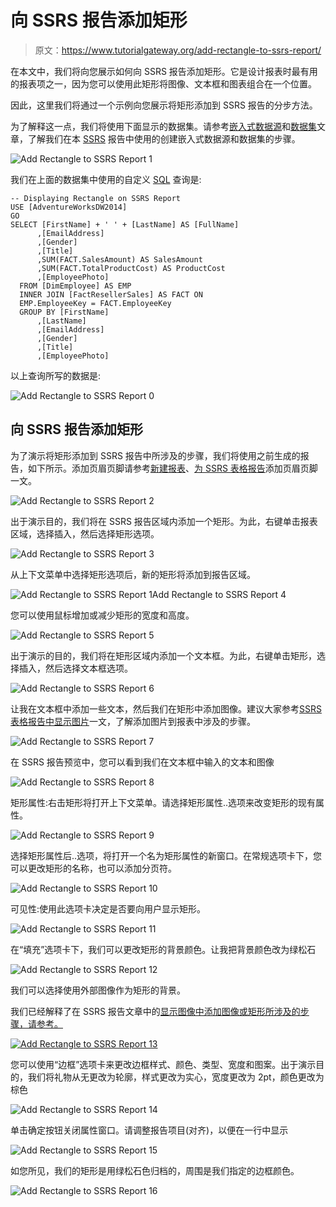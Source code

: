# 向 SSRS 报告添加矩形

> 原文：<https://www.tutorialgateway.org/add-rectangle-to-ssrs-report/>

在本文中，我们将向您展示如何向 SSRS 报告添加矩形。它是设计报表时最有用的报表项之一，因为您可以使用此矩形将图像、文本框和图表组合在一个位置。

因此，这里我们将通过一个示例向您展示将矩形添加到 SSRS 报告的分步方法。

为了解释这一点，我们将使用下面显示的数据集。请参考[嵌入式数据源](https://www.tutorialgateway.org/embedded-data-source-in-ssrs/)和[数据集](https://www.tutorialgateway.org/embedded-dataset-in-ssrs/)文章，了解我们在本 [SSRS](https://www.tutorialgateway.org/ssrs/) 报告中使用的创建嵌入式数据源和数据集的步骤。

![Add Rectangle to SSRS Report 1](img/0a27ddd23535be01e99bf465ad457ca8.png)

我们在上面的数据集中使用的自定义 [SQL](https://www.tutorialgateway.org/sql/) 查询是:

```
-- Displaying Rectangle on SSRS Report
USE [AdventureWorksDW2014]
GO
SELECT [FirstName] + ' ' + [LastName] AS [FullName]
      ,[EmailAddress]
      ,[Gender]
      ,[Title]
      ,SUM(FACT.SalesAmount) AS SalesAmount
      ,SUM(FACT.TotalProductCost) AS ProductCost
      ,[EmployeePhoto]
  FROM [DimEmployee] AS EMP
  INNER JOIN [FactResellerSales] AS FACT ON
  EMP.EmployeeKey = FACT.EmployeeKey
  GROUP BY [FirstName]
      ,[LastName]
      ,[EmailAddress]
      ,[Gender]
      ,[Title]
      ,[EmployeePhoto]
```

以上查询所写的数据是:

![Add Rectangle to SSRS Report 0](img/fa9364156f915a2565f620e47fe5c516.png)

## 向 SSRS 报告添加矩形

为了演示将矩形添加到 SSRS 报告中所涉及的步骤，我们将使用之前生成的报告，如下所示。添加页眉页脚请参考[新建报表](https://www.tutorialgateway.org/create-a-new-report-in-ssrs/)、[为 SSRS 表格报告](https://www.tutorialgateway.org/add-headers-and-footers-to-ssrs-report/)添加页眉页脚一文。

![Add Rectangle to SSRS Report 2](img/00f4b0cda6872d906b915b96d229f2db.png)

出于演示目的，我们将在 SSRS 报告区域内添加一个矩形。为此，右键单击报表区域，选择插入，然后选择矩形选项。

![Add Rectangle to SSRS Report 3](img/965f2ceacce0a99a3ed71aa19c585a1c.png)

从上下文菜单中选择矩形选项后，新的矩形将添加到报告区域。

![Add Rectangle to SSRS Report 1Add Rectangle to SSRS Report 4](img/d7732a642e53f11e464dddf93513ad16.png)

您可以使用鼠标增加或减少矩形的宽度和高度。

![Add Rectangle to SSRS Report 5](img/8b55dcbe9da8bb25c6e88aa375a92ecc.png)

出于演示的目的，我们将在矩形区域内添加一个文本框。为此，右键单击矩形，选择插入，然后选择文本框选项。

![Add Rectangle to SSRS Report 6](img/36114e9700cd97f7426f498422a6e82c.png)

让我在文本框中添加一些文本，然后我们在矩形中添加图像。建议大家参考[SSRS 表格报告中显示图片](https://www.tutorialgateway.org/display-image-in-ssrs-report/)一文，了解添加图片到报表中涉及的步骤。

![Add Rectangle to SSRS Report 7](img/b693b077c2d24ec42b0bc505a0066544.png)

在 SSRS 报告预览中，您可以看到我们在文本框中输入的文本和图像

![Add Rectangle to SSRS Report 8](img/591ed5a6bf60dd26b44caab2b22e39e4.png)

矩形属性:右击矩形将打开上下文菜单。请选择矩形属性..选项来改变矩形的现有属性。

![Add Rectangle to SSRS Report 9](img/a447b4bce48020969aca6b417e6b74dd.png)

选择矩形属性后..选项，将打开一个名为矩形属性的新窗口。在常规选项卡下，您可以更改矩形的名称，也可以添加分页符。

![Add Rectangle to SSRS Report 10](img/40e35b9b98f066025a2a502df2ca6d0b.png)

可见性:使用此选项卡决定是否要向用户显示矩形。

![Add Rectangle to SSRS Report 11](img/83e85f9c005e0eb5cf7286ebe44cb39f.png)

在“填充”选项卡下，我们可以更改矩形的背景颜色。让我把背景颜色改为绿松石

![Add Rectangle to SSRS Report 12](img/280a894be66fa843f9913fa647981a42.png)

我们可以选择使用外部图像作为矩形的背景。

我们已经解释了在 SSRS 报告文章中的[显示图像中添加图像或矩形所涉及的步骤，请参考。](https://www.tutorialgateway.org/display-image-in-ssrs-report/)

[![Add Rectangle to SSRS Report 13](img/cb3d2bc4082dbe8a10e318483866820d.png)](https://www.tutorialgateway.org/display-image-in-ssrs-report/)

您可以使用“边框”选项卡来更改边框样式、颜色、类型、宽度和图案。出于演示目的，我们将礼物从无更改为轮廓，样式更改为实心，宽度更改为 2pt，颜色更改为棕色

![Add Rectangle to SSRS Report 14](img/7052257734b57f834a8ec09d4cba715e.png)

单击确定按钮关闭属性窗口。请调整报告项目(对齐)，以便在一行中显示

![Add Rectangle to SSRS Report 15](img/1a71b05031d5d33cdbdca1d2103b83b9.png)

如您所见，我们的矩形是用绿松石色归档的，周围是我们指定的边框颜色。

![Add Rectangle to SSRS Report 16](img/9390c65e496695ea4101b3a5733d0fda.png)